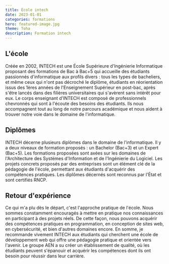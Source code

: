 ```yaml
---
title: École intech
date: 2023-01-01
categories: formations
hero: featured-image.jpg
theme: Toha
description: Formation intech
---
```


## L'école
Créée en 2002, INTECH est une École Supérieure d'Ingénierie Informatique proposant des formations de Bac à Bac+5 qui accueille des étudiants passionnés d'informatique aux profils divers : tous les types de bacheliers, et même ceux qui n'ont pas décroché le diplôme, étudiants en réorientation issus des 1ères années de l'Enseignement Supérieur en post-bac, après s'être lancés dans des filières universitaires qui s'avèrent sans intérêt pour eux.
Le corps enseignant d'INTECH est composé de professionnels chevronnés qui sont à l'écoute des besoins des étudiants. Ils nous accompagnent tout au long de notre parcours académique et nous aident à trouver notre voie dans le domaine de l'informatique.

## Diplômes

INTECH décerne plusieurs diplômes dans le domaine de l'informatique. Il y a deux niveaux de formation proposés : un Bachelor (Bac+3) et un Expert (Bac+5). Les formations proposées sont axées sur les domaines de l'Architecture des Systèmes d'Information et de l'Ingénierie du Logiciel. Les projets concrets proposés par des entreprises sont un élément clé de la pédagogie de l'école, permettant aux étudiants d'acquérir des compétences pratiques. Les diplômes décernés sont reconnus par l'État et sont certifiés RNCP.

## Retour d'expérience

Ce qui m'a plu dès le départ, c'est l'approche pratique de l'école. Nous sommes constamment encouragés à mettre en pratique nos connaissances en participant à des projets réels. De cette façon, nous pouvons acquérir des compétences pratiques en programmation, en conception de sites web, en cybersécurité, et bien d'autres domaines encore.
En somme, je recommande vivement INTECH aux étudiants qui cherchent une école de développement web qui offre une pédagogie pratique et orientée vers l'avenir. Le groupe AEN a su créer un établissement de qualité, où les étudiants peuvent s'épanouir et acquérir les compétences dont ils ont besoin pour réussir dans leur carrière.